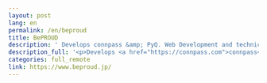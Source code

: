 ```yaml
---
layout: post
lang: en
permalink: /en/beproud
title: BePROUD
description: ' Develops connpass &amp; PyQ. Web Development and technical consulting. English Careers Page '
description_full: '<p>Develops <a href="https://connpass.com">connpass</a> &amp; <a href="https://pyq.jp">PyQ</a>. Web Development and technical consulting. <a href="https://www.beproud.jp/careers/en/">English Careers Page</a></p>'
categories: full_remote
link: https://www.beproud.jp/
---
```

